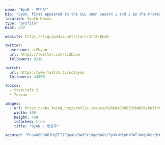 ```yaml
---
name: "ByuN - 변현우"
bio: "Byun, first appeared in the GSL Open Season 1 and 2 as the Protoss player Bleach. He later returned in the very first Code A tournament under the name ZeNEXByun and had a very impressive run with his new race of Terran making it all the way to the finals. Unfortunately, Byun took a very narrow loss to oGsTOP. Soon after ZeNEXByun achieved his Code-S status and has been Code-S ever since. Since gaining Code-S status Byun has had an agreement with his coach that he would be allowed to raise a puppy in the team house as long as he made it to the Ro4 of Code-S. Byun achieved this feat in the Pepsi July GSL Code S tournament. With perhaps the best stamina in professional eSports and a great late-game management style Byun is stealing the hearts of many!"
location: South Korea
type: "profile"
heat: 347

website: https://liquipedia.net/starcraft2/ByuN

twitter:
  username: sc2byun
  url: https://twitter.com/sc2byun
  followers: 9210

twitch:
  url: https://www.twitch.tv/sc2byun
  followers: 44300

topics:
  - StarCraft 2
  - Terran

images:
  - url: https://pbs.twimg.com/profile_images/988681889530564608/UK1ffdqU_400x400.jpg
    width: 400
    height: 400
    isCached: true
    title: "ByuN - 변현우"

secured: "Pus4U8EHUUIHqZlTiFqeAeV3A9SYLHgdNpGtc7pHX+McpH+DWT+NmjG6ocQY6mLNhihkG4/3mLCdNZgpPLjozJ8vAcZVOwHQ7l6REVBW4Q/IPhdOxERlSX+mryes1gihJj2wJMmvP29tQXOtPplA0oy63mp+/qMFNnOV3QSkUjZKK2OI+ZfCsnTCU0WQ56k8kmK/KwRLSt0mCaGkICvZ1mm3ZmjcuZWw3dBfO4X7llfUoulYgxqvbBC5vyQUuXddN0mL5ZE0m2eq8PDH0fX76vOaKwM5l+W97Jfga30JA1qQURxbL7j/iD4UAFM3Ksh6b63bS/qd6nzFaycbq7gObtLEzVP2Uk+RVUmvYSHZN7y1bhvd7RDzg29rW0s8KRm6;12XPtSBFLHcTY7lSxHN3Cw=="
---
```


